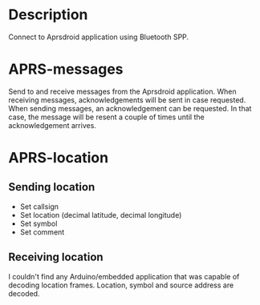 
# Description
Connect to Aprsdroid application using Bluetooth SPP.

# APRS-messages
Send to and receive messages from the Aprsdroid application.
When receiving messages, acknowledgements will be sent in case requested.
When sending messages, an acknowledgement can be requested.  In that case, the message will be resent a couple of times until the acknowledgement arrives.

# APRS-location
## Sending location
* Set callsign
* Set location (decimal latitude, decimal longitude)
* Set symbol
* Set comment
## Receiving location
I couldn't find any Arduino/embedded application that was capable of decoding location frames.
Location, symbol and source address are decoded.
